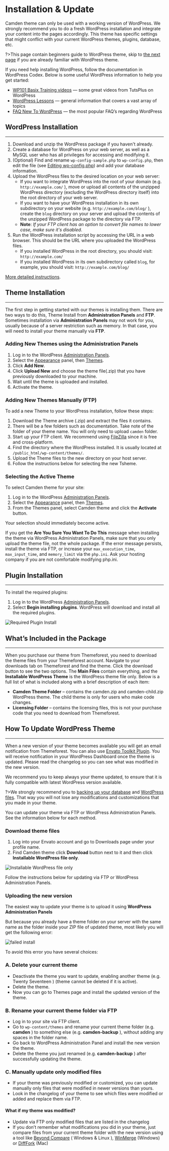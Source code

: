 # Installation & Update

Camden theme can only be used with a working version of WordPress. We strongly recommend you to do a fresh WordPress installation and integrate your content into the pages accordingly. This theme has specific settings that might conflict with your current WordPress themes, plugins, database, etc.

?>This page contain beginners guide to WordPress theme, skip to [the next page]() if you are already familiar with WordPress theme.

If you need help installing WordPress, follow the documentation in WordPress Codex. Below is some useful WordPress information to help you get started:

- [WP101 Basix Training videos](https://code.tutsplus.com/series/beginning-with-wordpress--wp-33808 ":target=_blank") — some great videos from TutsPlus on WordPress
- [WordPress Lessons](http://codex.wordpress.org/WordPress_Lessons ":target=_blank") — general information that covers a vast array of topics
- [FAQ New To WordPress](http://codex.wordpress.org/FAQ_New_To_WordPress ":target=_blank") — the most popular FAQ’s regarding WordPress

## WordPress Installation
-----

1. Download and unzip the WordPress package if you haven't already.
2. Create a database for WordPress on your web server, as well as a MySQL user who has all privileges for accessing and modifying it.
3. (Optional) Find and rename `wp-config-sample.php` to `wp-config.php`, then edit the file (see [Editing wp-config.php](http://codex.wordpress.org/Editing_wp-config.php ":target=_blank")) and add your database information.
4. Upload the WordPress files to the desired location on your web server:
   - If you want to integrate WordPress into the root of your domain (e.g. `http://example.com/` ), move or upload all contents of the unzipped WordPress directory (excluding the WordPress directory itself) into the root directory of your web server.
   - If you want to have your WordPress installation in its own subdirectory on your website (e.g. `http://example.com/blog/` ), create the `blog` directory on your server and upload the contents of the unzipped WordPress package to the directory via FTP.
   - **Note**: _If your FTP client has an option to convert file names to lower case, make sure it's disabled_.
5. Run the WordPress installation script by accessing the URL in a web browser. This should be the URL where you uploaded the WordPress files.
   - If you installed WordPress in the root directory, you should visit: `http://example.com/`
   - If you installed WordPress in its own subdirectory called `blog`, for example, you should visit: `http://example.com/blog/`

[More detailed instructions](http://codex.wordpress.org/Installing_WordPress#Detailed_Instructions).

## Theme Installation
-----

The first step in getting started with our themes is installing them. There are two ways to do this, Theme Install from **Administration Panels** and **FTP**. Sometimes installation via **Administration Panels** may not work for you, usually because of a server restriction such as memory. In that case, you will need to install your theme manually via **FTP**.

### Adding New Themes using the Administration Panels

1. Log in to the WordPress [Administration Panels](http://codex.wordpress.org/Administration_Panels ":target=_blank").
2. Select the [Appearance](http://codex.wordpress.org/Administration_Panels#Appearance_-_Change_the_Look_of_your_Blog) panel, then [Themes](http://codex.wordpress.org/Administration_Panels#Themes ":target=_blank").
3. Click **Add New**.
4. Click **Upload New** and choose the theme file(.zip) that you have previously downloaded to your machine.
5. Wait until the theme is uploaded and installed.
6. Activate the theme.

### Adding New Themes Manually (FTP)

To add a new Theme to your WordPress installation, follow these steps:

1. Download the Theme archive (.zip) and extract the files it contains.
2. There will be a few folders such as documentation. Take note of the folder of your theme name. You will only need to upload `camden` folder.
3. Start up your FTP client. We recommend using [FileZilla](http://filezilla-project.org/ ":target=_blank") since it is free and cross-platform.
4. Find the directory where the WordPress installed. It is usually located at `/public_html/wp-content/themes/`.
5. Upload the Theme files to the new directory on your host server.
6. Follow the instructions below for selecting the new Tsheme.

### Selecting the Active Theme

To select Camden theme for your site:

1. Log in to the WordPress [Administration Panels](http://codex.wordpress.org/Administration_Panels ":target=_blank").
2. Select the [Appearance](http://codex.wordpress.org/Administration_Panels#Appearance_-_Change_the_Look_of_your_Blog ":target=_blank") panel, then [Themes](http://codex.wordpress.org/Administration_Panels#Themes ":target=_blank").
3. From the Themes panel, select Camden theme and click the **Activate** button.

Your selection should immediately become active.

If you get the **Are You Sure You Want To Do This** message when installing the theme via WordPress Administration Panels, make sure that you only upload the theme file, not the whole package. If the error message persists, install the theme via FTP, or increase your `max_execution_time`, `max_input_time`, and `memory_limit` via the `php.ini`. Ask your hosting company if you are not comfortable modifying php.ini.

## Plugin Installation
-----

To install the required plugins:

1. Log in to the WordPress [Administration Panels](http://codex.wordpress.org/Administration_Panels ":target=_blank").
2. Select **Begin installing plugins**. WordPress will download and install all the required plugins.

![Required Plugin Install](_images/admin-panels-required-plugin-install.png ":target=_blank")

## What’s Included in the Package
-----

When you purchase our theme from Themeforest, you need to download the theme files from your Themeforest account. Navigate to your downloads tab on Themeforest and find the theme. Click the download button to see the two options. The **Main Files** contain everything, and the **Installable WordPress Theme** is the WordPress theme file only. Below is a full list of what is included along with a brief description of each item:

- **Camden Theme Folder** – contains the camden.zip and camden-child.zip WordPress theme. The child theme is only for users who make code changes.
- **Licensing Folder** – contains the licensing files, this is not your purchase code that you need to download from Themeforest.

## How To Update WordPress Theme
-----

When a new version of your theme becomes available you will get an email notification from Themeforest. You can also use [Envato Toolkit Plugin](https://github.com/envato/envato-wordpress-toolkit ":target=_blank"). You will receive notification in your WordPress Dashboard once the theme is updated. Please read the changelog so you can see what was modified in the new version.

We recommend you to keep always your theme updated, to ensure that it is fully compatible with latest WordPress version available.

?>We strongly recommend you to [backing up your database](http://codex.wordpress.org/Backing_Up_Your_Database ":target=_blank") and [WordPress files](http://codex.wordpress.org/Backing_Up_Your_WordPress_Files ":target=_blank"). That way you will not lose any modifications and customizations that you made in your theme.
  
You can update your theme via FTP or WordPress Administration Panels. See the information below for each method.

### Download theme files
  
1. Log into your Envato account and go to Downloads page under your profile name.
2. Find Camden theme click **Download** button next to it and then click **Installable WordPress file only**.

![Installable WordPress file only](_images/installable-wp-theme.png)

Follow the instructions below for updating via FTP or WordPress Administration Panels.

### Uploading the new version

The easiest way to update your theme is to upload it using **WordPress Administration Panels**

But because you already have a theme folder on your server with the same name as the folder inside your ZIP file of updated theme, most likely you will get the following error:

![failed install](_images/failed-install.png)

To avoid this error you have several choices:

### A. Delete your current theme

- Deactivate the theme you want to update, enabling another theme (e.g. Twenty Seventeen ) (theme cannot be deleted if it is active).
- Delete the theme.
- Now you can go to Themes page and install the updated version of the theme.

### B. Rename your current theme folder via FTP

- Log in to your site via FTP client.
- Go to `wp-content/themes` and rename your current theme folder (e.g. **camden** ) to something else (e.g. **camden-backup** ), without adding any spaces in the folder name.
- Go back to WordPress Administration Panel and install the new version the theme.
- Delete the theme you just renamed (e.g. **camden-backup** ) after successfully updating the theme.

### C. Manually update only modified files

- If your theme was previously modified or customized, you can update manually only files that were modified in newer versions than yours.
- Look in the changelog of your theme to see which files were modified or added and replace them via FTP.

#### What if my theme was modified?

- Update via FTP only modified files that are listed in the changelog
- If you don’t remember what modifications you did in your theme, just compare files from your current theme folder with the new version using a tool like [Beyond Compare](http://www.scootersoftware.com/moreinfo.php ":target=_blank") ( Windows & Linux ), [WinMerge](http://winmerge.org/ ":target=_blank") (Windows) or [DiffFork](http://www.dotfork.com/difffork/ ":target=_blank") (Mac)